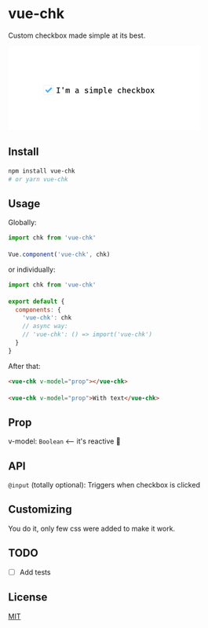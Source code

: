 # vue-chk

Custom checkbox made simple at its best.

![Simple example](https://raw.githubusercontent.com/eliamartani/vue-chk/master/doc/chk.png 'Simple example')

## Install

```bash
npm install vue-chk
# or yarn vue-chk
```

## Usage

Globally:

```javascript
import chk from 'vue-chk'

Vue.component('vue-chk', chk)
```

or individually:

```javascript
import chk from 'vue-chk'

export default {
  components: {
    'vue-chk': chk
    // async way:
    // 'vue-chk': () => import('vue-chk')
  }
}
```

After that:

```html
<vue-chk v-model="prop"></vue-chk>

<vue-chk v-model="prop">With text</vue-chk>
```

## Prop

v-model: `Boolean` <-- it's reactive 💪

## API

`@input` (totally optional): Triggers when checkbox is clicked

## Customizing

You do it, only few css were added to make it work.

## TODO

- [ ] Add tests

## License

[MIT](LICENSE)
